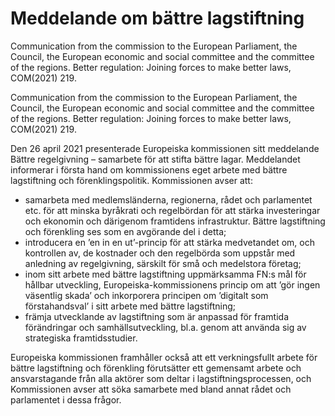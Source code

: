 # Meddelande om bättre lagstiftning

Communication from the commission to the European Parliament, the Council, the European economic and social committee and the committee of the regions. Better regulation: Joining forces to make better laws, COM(2021) 219.

Communication from the commission to the European Parliament, the Council, the European economic and social committee and the committee of the regions. Better regulation: Joining forces to make better laws, COM(2021) 219.

Den 26 april 2021 presenterade Europeiska kommissionen sitt meddelande Bättre regelgivning – samarbete för att stifta bättre lagar. Meddelandet informerar i första hand om kommissionens eget arbete med bättre lagstiftning och förenklingspolitik. Kommissionen avser att:

* samarbeta med medlemsländerna, regionerna, rådet och parlamentet etc. för att minska byråkrati och regelbördan för att stärka investeringar och ekonomin och därigenom framtidens infrastruktur. Bättre lagstiftning och förenkling ses som en avgörande del i detta;
* introducera en ’en in en ut’-princip för att stärka medvetandet om, och kontrollen av, de kostnader och den regelbörda som uppstår med anledning av regelgivning, särskilt för små och medelstora företag;
* inom sitt arbete med bättre lagstiftning uppmärksamma FN:s mål för hållbar utveckling, Europeiska-kommissionens princip om att ’gör ingen väsentlig skada’ och inkorporera principen om ’digitalt som förstahandsval’ i sitt arbete med bättre lagstiftning;
* främja utvecklande av lagstiftning som är anpassad för framtida förändringar och samhällsutveckling, bl.a. genom att använda sig av strategiska framtidsstudier.

Europeiska kommissionen framhåller också att ett verkningsfullt arbete för bättre lagstiftning och förenkling förutsätter ett gemensamt arbete och ansvarstagande från alla aktörer som deltar i lagstiftningsprocessen, och Kommissionen avser att söka samarbete med bland annat rådet och parlamentet i dessa frågor.
